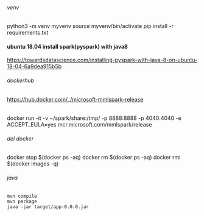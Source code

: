 
###### venv
python3 -m venv myvenv
source myvenv/bin/activate
pip install -r requirements.txt


#### ubuntu 18.04 install spark(pyspark) with java8
https://towardsdatascience.com/installing-pyspark-with-java-8-on-ubuntu-18-04-6a9dea915b5b



###### dockerhub
https://hub.docker.com/_/microsoft-mmlspark-release

###### 
docker run -it -v ~/spark/share:/tmp/ -p 8888:8888 -p 4040:4040 -e ACCEPT_EULA=yes mcr.microsoft.com/mmlspark/release



###### del docker
docker stop $(docker ps -aq)
docker rm $(docker ps -aq)
docker rmi $(docker images -q)


###### java 
```
mvn compile
mvn package
java -jar target/app-0.0.0.jar
```
